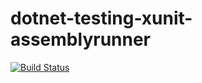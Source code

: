 # dotnet-testing-xunit-assemblyrunner

[![Build Status](https://dev.azure.com/compori/public-dotnet/_apis/build/status/testing-xunit-assemblyrunner-dev?branchName=master)](https://dev.azure.com/compori/public-dotnet/_build/latest?definitionId=20&branchName=master)
